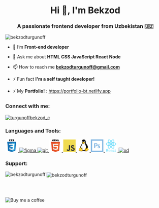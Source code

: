 <h1 align="center">Hi 👋, I'm Bekzod</h1>
<h3 align="center">A passionate frontend developer from Uzbekistan 🇺🇿</h3>

<p align="left"> <img src="https://komarev.com/ghpvc/?username=bekzodturgunoff&label=Profile%20views&color=0e75b6&style=flat" alt="bekzodturgunoff" /> </p>

- 🌱 I’m **Front-end developer**
<!-- 
- 👨‍💻 All of my projects are available at [https://bekzodturgunoff.github.io/portfolio/](https://bekzodturgunoff.github.io/portfolio/) -->

- 💬 Ask me about **HTML CSS JavaScript React Node**

- 📫 How to reach me **bekzodturgunoff@gmail.com**

- ⚡ Fun fact **I'm a self taught developer!**

- ⚡ My **Portfolio!** : https://portfolio-bt.netlify.app

<h3 align="left">Connect with me:</h3>
<p align="left">
<a href="https://instagram.com/turgunoffbekzod_c" target="blank"><img align="center" src="https://raw.githubusercontent.com/rahuldkjain/github-profile-readme-generator/master/src/images/icons/Social/instagram.svg" alt="turgunoffbekzod_c" height="30" width="40" /></a>
</p>

<h3 align="left">Languages and Tools:</h3>
<p align="left"> <a href="https://www.w3schools.com/css/" target="_blank" rel="noreferrer"> <img src="https://raw.githubusercontent.com/devicons/devicon/master/icons/css3/css3-original-wordmark.svg" alt="css3" width="40" height="40"/> </a> <a href="https://www.figma.com/" target="_blank" rel="noreferrer"> <img src="https://www.vectorlogo.zone/logos/figma/figma-icon.svg" alt="figma" width="40" height="40"/> </a> <a href="https://git-scm.com/" target="_blank" rel="noreferrer"> <img src="https://www.vectorlogo.zone/logos/git-scm/git-scm-icon.svg" alt="git" width="40" height="40"/> </a> <a href="https://www.w3.org/html/" target="_blank" rel="noreferrer"> <img src="https://raw.githubusercontent.com/devicons/devicon/master/icons/html5/html5-original-wordmark.svg" alt="html5" width="40" height="40"/> </a> <a href="https://developer.mozilla.org/en-US/docs/Web/JavaScript" target="_blank" rel="noreferrer"> <img src="https://raw.githubusercontent.com/devicons/devicon/master/icons/javascript/javascript-original.svg" alt="javascript" width="40" height="40"/> </a> <a href="https://www.linux.org/" target="_blank" rel="noreferrer"> <img src="https://raw.githubusercontent.com/devicons/devicon/master/icons/linux/linux-original.svg" alt="linux" width="40" height="40"/> </a> <a href="https://www.photoshop.com/en" target="_blank" rel="noreferrer"> <img src="https://raw.githubusercontent.com/devicons/devicon/master/icons/photoshop/photoshop-line.svg" alt="photoshop" width="40" height="40"/> </a> <a href="https://reactjs.org/" target="_blank" rel="noreferrer"> <img src="https://raw.githubusercontent.com/devicons/devicon/master/icons/react/react-original-wordmark.svg" alt="react" width="40" height="40"/> </a> <a href="https://www.adobe.com/products/xd.html" target="_blank" rel="noreferrer"> <img src="https://cdn.worldvectorlogo.com/logos/adobe-xd.svg" alt="xd" width="40" height="40"/> </a> </p>

<h3 align="left">Support:</h3>


<p><img align="left" src="https://github-readme-stats.vercel.app/api/top-langs?username=bekzodturgunoff&show_icons=true&locale=en&layout=compact" alt="bekzodturgunoff" /></p>

<p>&nbsp;<img align="center" src="https://github-readme-stats.vercel.app/api?username=bekzodturgunoff&show_icons=true&locale=en" alt="bekzodturgunoff" /></p>
<br><br>
<p><a href="https://www.buymeacoffee.com/bekzodturgunoff"> <img align="left" src="https://cdn.buymeacoffee.com/buttons/v2/default-yellow.png" height="50" width="210" alt="Buy me a coffee " /></a></p>

